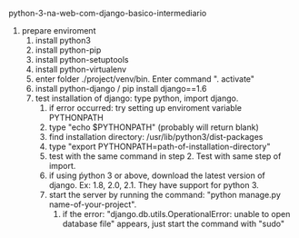 python-3-na-web-com-django-basico-intermediario

1. prepare enviroment
   1. install python3
   1. install python-pip
   1. install python-setuptools
   1. install python-virtualenv
   1. enter folder ./project/venv/bin. Enter command ". activate"
   1. install python-django / pip install django==1.6 
   1. test installation of django: type python, import django.
      1. if error occurred: try setting up enviroment variable PYTHONPATH
      1. type "echo $PYTHONPATH" (probably will return blank)
      1. find installation directory: /usr/lib/python3/dist-packages
      1. type "export PYTHONPATH=path-of-installation-directory"
      1. test with the same command in step 2. Test with same step of import.
      1. if using ṕython 3 or above, download the latest version of django. Ex: 1.8, 2.0, 2.1. They have support for python 3.
      1. start the server by running the command: "python manage.py name-of-your-project".
         1. if the error: "django.db.utils.OperationalError: unable to open database file" appears, just start the command with "sudo"


